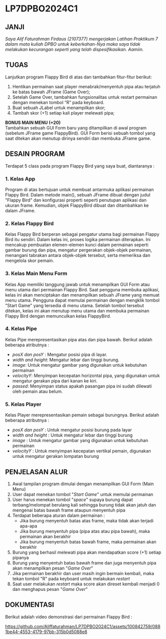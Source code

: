 # LP7DPBO2024C1

## JANJI
*Saya Alif Faturahman Firdaus (2107377) mengerjakan Latihan Praktikum 7 dalam mata kuliah DPBO untuk keberkahan-Nya maka saya tidak melakukan kecurangan seperti yang telah dispesifikasikan. Aamiin.*

## TUGAS
Lanjutkan program Flappy Bird di atas dan tambahkan fitur-fitur berikut:
1. Hentikan permainan saat player menabrak/menyentuh pipa atau terjatuh ke batas bawah JFrame (Game Over);
2. Setelah Game Over, tambahkan fungsionalitas untuk restart permainan dengan menekan tombol “R” pada keyboard.
3. Buat sebuah JLabel untuk menampilkan skor;
4. Tambah skor (+1) setiap kali player melewati pipa;

**BONUS MAIN MENU (+20)**  
Tambahkan sebuah GUI Form baru yang ditampilkan di awal program (sebelum JFrame game FlappyBird). GUI Form berisi sebuah tombol yang saat ditekan akan menutup dirinya sendiri dan membuka JFrame game.

## DESAIN PROGRAM
Terdapat 5 class pada program Flappy Bird yang saya buat, diantaranya :

### 1. Kelas App

Program di atas bertujuan untuk membuat antarmuka aplikasi permainan Flappy Bird. Dalam metode main(), sebuah JFrame dibuat dengan judul "Flappy Bird" dan konfigurasi properti seperti penutupan aplikasi dan ukuran frame. Kemudian, objek FlappyBird dibuat dan ditambahkan ke dalam JFrame.

### 2. Kelas Flappy Bird

Kelas Flappy Bird berperan sebagai pengatur utama bagi permainan Flappy Bird itu sendiri. Dalam kelas ini, proses logika permainan diterapkan. Ini mencakup pembuatan elemen-elemen kunci dalam permainan seperti gambar burung dan pipa, mengatur pergerakan objek-objek permainan, menangani tabrakan antara objek-objek tersebut, serta memeriksa dan mengelola skor pemain.

### 3. Kelas Main Menu Form

Kelas App memiliki tanggung jawab untuk menampilkan GUI Form atau menu utama dari permainan Flappy Bird. Saat pengguna membuka aplikasi, kelas ini akan menciptakan dan menampilkan sebuah JFrame yang memuat menu utama. Pengguna dapat memulai permainan dengan mengklik tombol "Start Game" yang tersedia di menu utama. Setelah tombol tersebut ditekan, kelas ini akan menutup menu utama dan membuka permainan Flappy Bird dengan memunculkan kelas FlappyBird.

### 4. Kelas Pipe

Kelas Pipe merepresentasikan pipa atas dan pipa bawah. Berikut adalah beberapa atributnya :

* *posX dan posY* : Mengatur posisi pipa di layar.
* *width and height*: Mengatur lebar dan tinggi burung.
* *image*: Untuk mengatur gambar yang digunakan untuk kebutuhan permainan
* *velocityY*: Menyimpan kecepatan horizontal pipa, yang digunakan untuk mengatur gerakan pipa dari kanan ke kiri.
* *passed*: Menyimpan status apakah pasangan pipa ini sudah dilewati oleh pemain atau belum.
  
### 5. Kelas Player

Kelas Player merepresentasikan pemain sebagai burungnya. Berikut adalah beberapa atributnya :
* *posX dan posY* : Untuk mengatur posisi burung pada layar
* *width and height* : Untuk mengatur lebar dan tinggi burung
* *image* : Untuk mengatur gambar yang digunakan untuk kebutuhan permainan
* *velocityY* : Untuk menyimpan kecepatan vertikal pemain, digunakan untuk mengatur gerakan lompatan burung

## PENJELASAN ALUR
1. Awal tampilan program dimulai dengan menampilkan GUI Form (Main Menu)
2. User dapat menekan tombol "*Start Game*" untuk memulai permainan
3. User harus menekan tombol "*space*" supaya burung dapat terbang/melompat berulang kali sehingga burung tidak akan jatuh dan mengenai batas bawah frame ataupun menyentuh pipa
4. Terdapat beberapa aturan dalam permainan :
    * Jika burung menyentuh batas atas frame, maka tidak akan terjadi apa-apa
    * Jika burung menyentuh pipa (pipa atas atau pipa bawah), maka permainan akan berakhir
    * Jika burung menyentuh batas bawah frame, maka permainan akan berakhir
5. Burung yang berhasil melewati pipa akan mendapatkan score (+1) setiap pipanya
6. Burung yang menyentuh batas bawah frame dan juga menyentuh pipa akan menampilkan pesan "*Game Over*"
7. Jika permainan berakhir dan user masih ingin bermain kembali, maka tekan tombol "R" pada keyboard untuk melakukan *restart*
8. Saat user melakukan *restart* maka score akan direset kembali menjadi 0 dan menghapus pesan "*Game Over*"

## DOKUMENTASI
Berikut adalah video demonstrasi dari permainan Flappy Bird :

https://github.com/Aliffaturahman/LP7DPBO2024C1/assets/100842759/0881be44-4553-4179-97bb-315b0d5088e8
